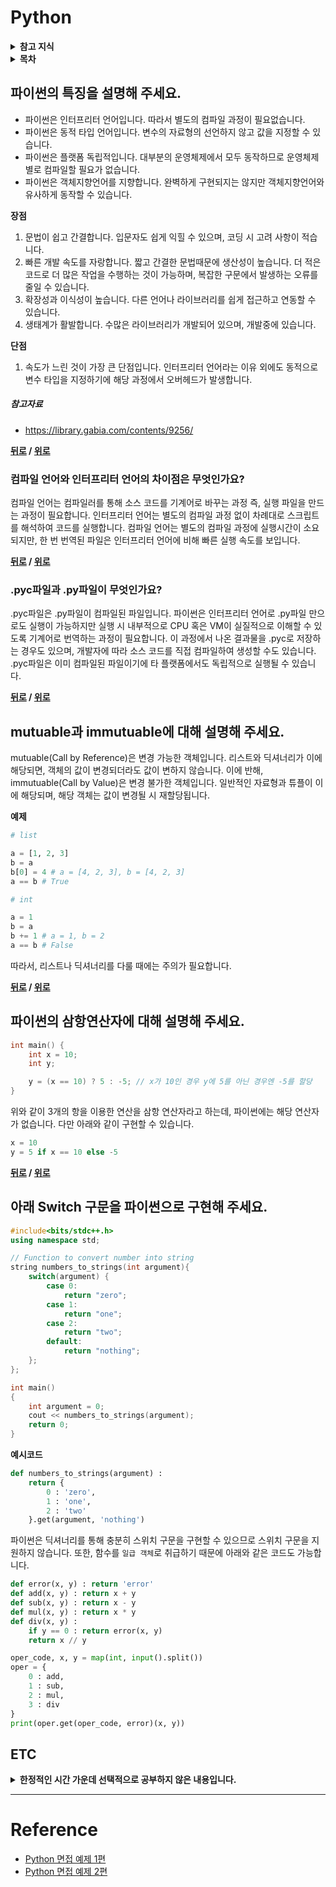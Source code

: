 # Python

<details>
 <summary><strong>참고 지식</strong></summary>
 <div>

- [매크로 라이브러리](https://gyoogle.dev/blog/computer-language/Python/%5BPython%5D%20매크로%20라이브러리.html)
- [enumerate](https://wikidocs.net/20792) : 리스트의 인덱스와 내용을 동시에 참조할 때 유용

</div>
</details>

<details>
 <summary><strong>목차</strong></summary>
 <div>

- [파이썬의 특징을 설명해 주세요.](#파이썬의-특징을-설명해-주세요)
    * [컴파일 언어와 인터프리터 언어의 차이점은 무엇인가요?](#컴파일-언어와-인터프리터-언어의-차이점은-무엇인가요)
    * [.pyc파일과 .py파일이 무엇인가요?](#pyc파일과-py파일이-무엇인가요)
- [mutuable과 immutuable에 대해 설명해 주세요.](#mutuable과-immutuable에-대해-설명해-주세요)
- [파이썬의 삼항연산자에 대해 설명해 주세요.](#파이썬의-삼항연산자에-대해-설명해-주세요)
- [아래 Switch 구문을 파이썬으로 구현해 주세요.](#아래-switch-구문을-파이썬으로-구현해-주세요)
    ```cpp
    using namespace std;

    // Function to convert number into string
    string numbers_to_strings(int argument){
        switch(argument) {
            case 0:
                return "zero";
            case 1:
                return "one";
            case 2:
                return "two";
            default:
                return "nothing";
        };
    };

    int main()
    {
        int argument = 0;
        cout << numbers_to_strings(argument);
        return 0;
    }
    ```

</div>
</details>

## 파이썬의 특징을 설명해 주세요.

- 파이썬은 인터프리터 언어입니다. 따라서 별도의 컴파일 과정이 필요없습니다.
- 파이썬은 동적 타입 언어입니다. 변수의 자료형의 선언하지 않고 값을 지정할 수 있습니다.
- 파이썬은 플랫폼 독립적입니다. 대부분의 운영체제에서 모두 동작하므로 운영체제 별로 컴파일할 필요가 없습니다.
- 파이썬은 객체지향언어를 지향합니다. 완벽하게 구현되지는 않지만 객체지향언어와 유사하게 동작할 수 있습니다.

**장점**

1. 문법이 쉽고 간결합니다. 입문자도 쉽게 익힐 수 있으며, 코딩 시 고려 사항이 적습니다.
1. 빠른 개발 속도를 자랑합니다. 짧고 간결한 문법때문에 생산성이 높습니다. 더 적은 코드로 더 많은 작업을 수행하는 것이 가능하며, 복잡한 구문에서 발생하는 오류를 줄일 수 있습니다.
1. 확장성과 이식성이 높습니다. 다른 언어나 라이브러리를 쉽게 접근하고 연동할 수 있습니다.
1. 생태계가 활발합니다. 수많은 라이브러리가 개발되어 있으며, 개발중에 있습니다.

**단점**

1. 속도가 느린 것이 가장 큰 단점입니다. 인터프리터 언어라는 이유 외에도 동적으로 변수 타입을 지정하기에 해당 과정에서 오버헤드가 발생합니다.

##### 참고자료

- https://library.gabia.com/contents/9256/

**[뒤로](https://github.com/tini-min/Tech-Interview) / [위로](#python)**

### 컴파일 언어와 인터프리터 언어의 차이점은 무엇인가요?

컴파일 언어는 컴파일러를 통해 소스 코드를 기계어로 바꾸는 과정 즉, 실행 파일을 만드는 과정이 필요합니다. 인터프리터 언어는 별도의 컴파일 과정 없이 차례대로 스크립트를 해석하여 코드를 실행합니다. 컴파일 언어는 별도의 컴파일 과정에 실행시간이 소요되지만, 한 번 번역된 파일은 인터프리터 언어에 비해 빠른 실행 속도를 보입니다.

**[뒤로](https://github.com/tini-min/Tech-Interview) / [위로](#python)**

### .pyc파일과 .py파일이 무엇인가요?

.pyc파일은 .py파일이 컴파일된 파일입니다. 파이썬은 인터프리터 언어로 .py파일 만으로도 실행이 가능하지만 실행 시 내부적으로 CPU 혹은 VM이 실질적으로 이해할 수 있도록 기계어로 번역하는 과정이 필요합니다. 이 과정에서 나온 결과물을 .pyc로 저장하는 경우도 있으며, 개발자에 따라 소스 코드를 직접 컴파일하여 생성할 수도 있습니다. .pyc파일은 이미 컴파일된 파일이기에 타 플랫폼에서도 독립적으로 실행될 수 있습니다.

**[뒤로](https://github.com/tini-min/Tech-Interview) / [위로](#python)**

## mutuable과 immutuable에 대해 설명해 주세요.

mutuable(Call by Reference)은 변경 가능한 객체입니다. 리스트와 딕셔너리가 이에 해당되면, 객체의 값이 변경되더라도 값이 변하지 않습니다. 이에 반해, immutuable(Call by Value)은 변경 불가한 객체입니다. 일반적인 자료형과 튜플이 이에 해당되며, 해당 객체는 값이 변경될 시 재할당됩니다.

**예제**
```python
# list

a = [1, 2, 3]
b = a
b[0] = 4 # a = [4, 2, 3], b = [4, 2, 3]
a == b # True

# int

a = 1
b = a
b += 1 # a = 1, b = 2
a == b # False
```

따라서, 리스트나 딕셔너리를 다룰 때에는 주의가 필요합니다.

**[뒤로](https://github.com/tini-min/Tech-Interview) / [위로](#python)**

## 파이썬의 삼항연산자에 대해 설명해 주세요.

```c
int main() {
    int x = 10;
    int y;

    y = (x == 10) ? 5 : -5; // x가 10인 경우 y에 5를 아닌 경우엔 -5를 할당
}
```

위와 같이 3개의 항을 이용한 연산을 삼항 연산자라고 하는데, 파이썬에는 해당 연산자가 없습니다. 다만 아래와 같이 구현할 수 있습니다.

```python
x = 10
y = 5 if x == 10 else -5
```

**[뒤로](https://github.com/tini-min/Tech-Interview) / [위로](#python)**

## 아래 Switch 구문을 파이썬으로 구현해 주세요.

```cpp
#include<bits/stdc++.h>
using namespace std;

// Function to convert number into string
string numbers_to_strings(int argument){
    switch(argument) {
        case 0:
            return "zero";
        case 1:
            return "one";
        case 2:
            return "two";
        default:
            return "nothing";
    };
};

int main()
{
    int argument = 0;
    cout << numbers_to_strings(argument);
    return 0;
}
```

**예시코드**

```python
def numbers_to_strings(argument) :
    return {
        0 : 'zero',
        1 : 'one',
        2 : 'two'
    }.get(argument, 'nothing')
```

파이썬은 딕셔너리를 통해 충분히 스위치 구문을 구현할 수 있으므로 스위치 구문을 지원하지 않습니다. 또한, 함수를 `일급 객체`로 취급하기 때문에 아래와 같은 코드도 가능합니다.

```python
def error(x, y) : return 'error'
def add(x, y) : return x + y
def sub(x, y) : return x - y
def mul(x, y) : return x * y
def div(x, y) :
    if y == 0 : return error(x, y)
    return x // y

oper_code, x, y = map(int, input().split())
oper = {
    0 : add,
    1 : sub,
    2 : mul,
    3 : div
}
print(oper.get(oper_code, error)(x, y))
```

## ETC

<details>
 <summary><strong>한정적인 시간 가운데 선택적으로 공부하지 않은 내용입니다.</strong></summary>
 <div markdown = "1">

>시간적 여유가 있을 때 보충예정

- [제너레이터](https://github.com/JaeYeopHan/Interview_Question_for_Beginner/tree/master/Python#generator)
- 파이썬에서 '_'(언더스코어)의 역활

</div>
</details>

---
# Reference

* [Python 면접 예제 1편](https://dingrr.com/blog/post/python-python-면접-예제-1편)
* [Python 면접 예제 2편](https://dingrr.com/blog/post/python-python-면접-예제-2편)